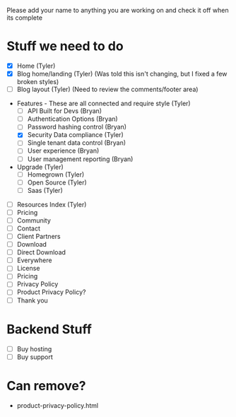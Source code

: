 Please add your name to anything you are working on and check it off when its complete

Stuff we need to do
====
* [x] Home (Tyler)
* [x] Blog home/landing (Tyler) (Was told this isn't changing, but I fixed a few broken styles)
* [ ] Blog layout (Tyler) (Need to review the comments/footer area)
* Features - These are all connected and require style (Tyler)
  + [ ] API Built for Devs (Bryan)
  + [ ] Authentication Options (Bryan)
  + [ ] Password hashing control (Bryan)
  + [x] Security Data compliance (Tyler)
  + [ ] Single tenant data control (Bryan)
  + [ ] User experience (Bryan)
  + [ ] User management reporting (Bryan)
* Upgrade (Tyler)
  + [ ] Homegrown (Tyler)
  + [ ] Open Source (Tyler)
  + [ ] Saas (Tyler)
* [ ] Resources Index (Tyler)
* [ ] Pricing
* [ ] Community
* [ ] Contact
* [ ] Client Partners
* [ ] Download
* [ ] Direct Download
* [ ] Everywhere
* [ ] License
* [ ] Pricing
* [ ] Privacy Policy
* [ ] Product Privacy Policy?
* [ ] Thank you

Backend Stuff
====
* [ ] Buy hosting
* [ ] Buy support 

Can remove?
====
* product-privacy-policy.html
